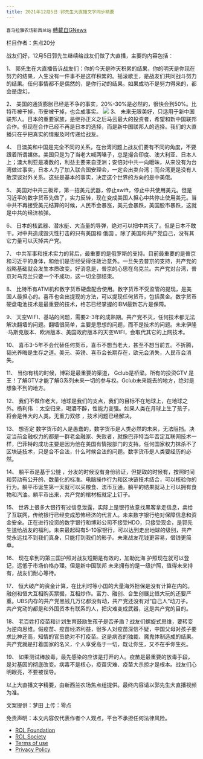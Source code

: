 ```yaml
---
title: 2021年12月5日 郭先生大直播文字同步精要
---
```

`喜马拉雅农场新西兰站` [轉載自GNews](https://gnews.org/zh-hans/1723442/)

栏目作者：焦点20分

战友们好，12月5日郭先生继续给战友们做了大直播，主要的内容包括：

1、 郭先生在大直播告诉战友们：你的今天是昨天积累的结果，你的明天是你现在努力的结果，人生没有一件事不是这样积累的。摇滚歌王，是战友们共同战斗努力的结果。任何事情都不是偶然的，是你行动的结果。如果成功不是努力得来的，都会是虚幻。

2、 美国的通货膨胀已经是不争的事实，20%-30%是必然的，很快会到50%。比特币被干掉，币安被干掉，也会成事实。
![](https://assets.gnews.org/wp-content/uploads/2021/12/yje.jpg)
3、 未来无限美好，只适用于新中国联邦人。日本的重要家族，是继孙正义之后马云最大的投资者，希望和新中国联邦合作。但现在合作已经不再是日本的选择，而是新中国联邦人的选择。我们的大直播只在乎把真实的情报及时传递给战友。

4、 日澳美和中国是完全不同的关系，在台湾问题上战友们要有不同的角度，不要跟着所谓媒体。美国只是为了当老大喊两嗓子，总是撮合印度、澳大利亚、日本人上；澳大利亚是凑数的，利益主要来自亚洲；安倍对中共一向暧昧，从来没有为台湾做过事实，日本人为了加入联合国安理会，一定会出卖台湾；而台湾更是没有人敢深谈对外关系。这些是基本的事实，决定这个世界的方向的是中美俄。

5、 美国对中共三板斧，第一招美元武器，停止swift，停止中共使用美元。但是习近平的数字货币先做了，实力反转，现在变成美国人担心中共停止使用美元。当中共不再接受美元结算的时候，人民币会暴涨，美元会暴跌，美国股市暴跌，这就是中共的经济核弹。

6、 日本的核武器、潜水艇、大当量的导弹，绝对可以把中共灭了。但是日本不敢干。对中共造成毁灭性打击的只有美国和 俄国 。除了美国和共产党自己，没有其它力量可以灭掉共产党。

7、 中共军事和技术实力的背后，最重要的是俄罗斯的支持。目前最重要的是普京和习近平的身体，和他们是否经受得住政治意外。一旦失去普京的支持，共产党的战略基础就会发生本质改变。好消息是，普京的心思在乌克兰。共产党对台湾，普京对乌克兰只要一个不成功，这一切全部结束。

8、 比特币有ATM机和数字货币硬盘配合使用。数字货币不受监管的提现，是美国人最担心的。喜币也会出提现的方法，可以提现任何货币，包括黄金。数字货币硬盘电池技术是最重要的技术，格芯已经掌握的IBM最新芯片是保障。

9、 天空WIFI、基站的问题，需要2-3年的成熟期。共产党不灭，任何技术都无法解决翻墙的问题。翻墙很简单，主要是思想的问题，而不是技术的问题。未来伊隆·马斯克版本、欧洲版本、美国政府版本的天空WIFI，会取代其它的上网技术。

10、 喜币3-5年不会代替任何货币，喜币不想当老大，甚至不想当前五。不折腾，韬光养晦是生存之道。美元、英镑、喜币会长期存在，欧元会消失，人民币会消失。

11、 当你有钱的时候，博彩是最重要的渠道， Gclub是桥梁。所有的投资GTV 是王！了解GTV才能了解G系列未来一切的参与权。Gclub未来能去的地方，绝对是想象不到的地方。

12、 我们不做作老大，地球是我们的支点，我们的目标不在地球上，在地球之外。杨利伟 ：太空归来，喝酒不醉，性能力变强。如果人类在月球上生了孩子，将会是伟大的人类。无重力双修 ，技术问题已经解决。

13、 想否定 数字货币的人是愚蠢的，数字货币是人类必然的未来，无法阻挡。决定当前金融权力的都是一群老金融家、失败者，就像巴菲特当年否定互联网技术一样，巴菲特的成功主要是因为他在美国有情报部门的支持。任何国家权力抹杀不了区块链技术，只是合不合法，什么时候合法的问题。数字货币是人类要经历的必然。

14、 躺平币是基于公链 ，分发的时候没有身份验证，但提取的时候有，按照时间和劳动有公开的、数量化的标准。电脑操作行为和区块链技术结合，可以核验你的行为。躺平币诞生第一天就可以买粮食、法币互通，躺平的结果就马上可以拥有食物和汽油。躺平币出来，共产党的棺材板就定上钉子。

15、 世界上很多大银行有过信息泄露，实际上是银行故意找黑客拿走信息，卖给了互联网，传统银行已经变成恐怖经济的代言人。未来数字银行绝对保障信息和资金安全。正在进行投资的数字银行和博彩公司不接受HDO，只接受现金，是郭先生送给战友的福利。未来最起码有5-10家银行，可以达到走出地球的级别，共产党永远找不到我们真身，只能打到我们的影子。未来战友花钱更容易，借钱更简单。

16、 现在拿到的第三国护照对战友短期是有效的，加勒比海 护照现在就可以登记，远低于市场价格办理。但是新中国联邦 未来拥有的是一级护照，值得未来持有，战友们耐心等待。

17、 恒大破产的资金计算，在比利时等小国的大量海外担保是没有计算在内的。融创和恒大互相购买票据，互相炒作。富力、融创、合生创展比恒大玩的还要严重。UBS内存的共产党黑钱几万亿都没有动，共产党还没有对“自己人”动刀子。 共产党动的都是和外国资本有联系的人，把灾难变成武器，这是共产党的目的。

18、 老百姓打疫苗和计划生育鼓励生孩子是否矛盾？战友们螺旋式思维，要转变为逆向思维。假疫苗、疫苗经济利益，很多人对疫苗深信不疑，中国父母对孩子要求比神还高，知情的官员绝对不打疫苗。这是病态的独裁、魔鬼体制造成的结果。共产党就是打着国家的名义，个人享受高于一切，既让你生，又不在乎你生死。

19、 如果测试棒放毒，最先感染的应该是打开的人。疫苗是最重要的放毒手段，是对基因的彻底改变。病毒不是核心，疫苗灾难、疫苗大杀掠才是根本。战友们心明眼亮，不要被误导。

以上大直播文字精要，由新西兰农场焦点组提供。最终内容请以郭先生大直播视频为准。

文案提供：梦田
上传：零点

 

免责声明：本文内容仅代表作者个人观点，平台不承担任何法律风险。

- [ROL Foundation](https://rolfoundation.org/)
- [ROL Society](https://rolsociety.org/)
- [Terms of use](https://gnews.org/terms-of-use-3/)
- [Privacy Policy](https://gnews.org/privacy-policy/)
